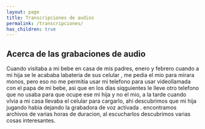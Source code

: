 ```yaml
---
layout: page
title: Transcripciones de audios
permalink: /transcripciones/
has_children: true
---
```



## Acerca de las grabaciones de audio

Cuando visitaba a mi bebe en casa de mis padres, enero y febrero cuando a mi hija se le acababa labateria de sus celular , me pedia el mio para mirara monos, pero eso no me permitia usar mi telefono para usar videollamada con el papa de mi bebe, asi que en los dias siqguientes le lleve otro telefono que no usaba para que ocupe ese mi hija y no el mio, a la tarde cuando vlvia a mi casa llevaba el celular para cargarlo, ahi descubrimos que mi hija jugando habia dejando la grabadora de voz activada . encontramos archivos de varias horas de duracion, al escucharlos descubrimos varias cosas interesantes.
